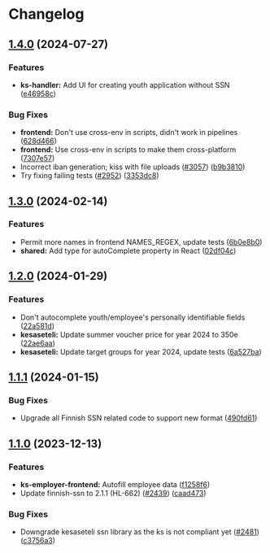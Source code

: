 # Changelog

## [1.4.0](https://github.com/City-of-Helsinki/yjdh/compare/kesaseteli-youth-v1.3.0...kesaseteli-youth-v1.4.0) (2024-07-27)


### Features

* **ks-handler:** Add UI for creating youth application without SSN ([e46958c](https://github.com/City-of-Helsinki/yjdh/commit/e46958cdee39abc3fd5c2fada5e2b2e894e8be95))


### Bug Fixes

* **frontend:** Don't use cross-env in scripts, didn't work in pipelines ([628d466](https://github.com/City-of-Helsinki/yjdh/commit/628d466c58fbbff7bf79e11f92a89ef9a2822439))
* **frontend:** Use cross-env in scripts to make them cross-platform ([7307e57](https://github.com/City-of-Helsinki/yjdh/commit/7307e5797d6b0a0bc24eded97d6724a5724a4547))
* Incorrect iban generation; kiss with file uploads ([#3057](https://github.com/City-of-Helsinki/yjdh/issues/3057)) ([b9b3810](https://github.com/City-of-Helsinki/yjdh/commit/b9b38101282a2d48216ea7123e6eb8e8075e5a2c))
* Try fixing failing tests ([#2952](https://github.com/City-of-Helsinki/yjdh/issues/2952)) ([3353dc8](https://github.com/City-of-Helsinki/yjdh/commit/3353dc84ce83906c4fe0bb8e4300b9a56640e47d))

## [1.3.0](https://github.com/City-of-Helsinki/yjdh/compare/kesaseteli-youth-v1.2.0...kesaseteli-youth-v1.3.0) (2024-02-14)


### Features

* Permit more names in frontend NAMES_REGEX, update tests ([6b0e8b0](https://github.com/City-of-Helsinki/yjdh/commit/6b0e8b021db21c42bf44ace0827186abd1ec1625))
* **shared:** Add type for autoComplete property in React ([02df04c](https://github.com/City-of-Helsinki/yjdh/commit/02df04c707d4f6930663f6ce9bbc6cfac3ec1b4b))

## [1.2.0](https://github.com/City-of-Helsinki/yjdh/compare/kesaseteli-youth-v1.1.1...kesaseteli-youth-v1.2.0) (2024-01-29)


### Features

* Don't autocomplete youth/employee's personally identifiable fields ([22a581d](https://github.com/City-of-Helsinki/yjdh/commit/22a581de28358bbfd4d42fb5f2b2a70e86bc9d5a))
* **kesaseteli:** Update summer voucher price for year 2024 to 350e ([22ae6aa](https://github.com/City-of-Helsinki/yjdh/commit/22ae6aa3f3789638aa32edc18b2af49558a948e0))
* **kesaseteli:** Update target groups for year 2024, update tests ([6a527ba](https://github.com/City-of-Helsinki/yjdh/commit/6a527badb87ee83302541cdd82a2391fac149821))

## [1.1.1](https://github.com/City-of-Helsinki/yjdh/compare/kesaseteli-youth-v1.1.0...kesaseteli-youth-v1.1.1) (2024-01-15)


### Bug Fixes

* Upgrade all Finnish SSN related code to support new format ([490fd61](https://github.com/City-of-Helsinki/yjdh/commit/490fd610a11ac9eef0a181350b1a1af4c232a566))

## [1.1.0](https://github.com/City-of-Helsinki/yjdh/compare/kesaseteli-youth-v1.0.0...kesaseteli-youth-v1.1.0) (2023-12-13)


### Features

* **ks-employer-frontend:** Autofill employee data ([f1258f6](https://github.com/City-of-Helsinki/yjdh/commit/f1258f6889ac6dd97fe5e3c621795dbfa2b3a0d8))
* Update finnish-ssn to 2.1.1 (HL-662) ([#2439](https://github.com/City-of-Helsinki/yjdh/issues/2439)) ([caad473](https://github.com/City-of-Helsinki/yjdh/commit/caad47333be57fd04c5fe57272f1b0832fad46e5))


### Bug Fixes

* Downgrade kesaseteli ssn library as the ks is not compliant yet ([#2481](https://github.com/City-of-Helsinki/yjdh/issues/2481)) ([c3756a3](https://github.com/City-of-Helsinki/yjdh/commit/c3756a3000e2d4174c0cb57a0fa609d377a83793))
